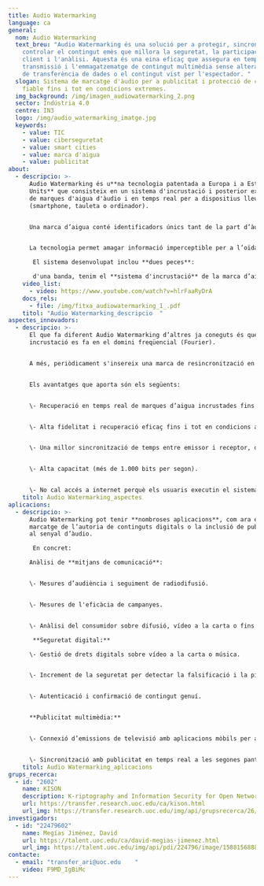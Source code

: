 ```yaml
---
title: Audio Watermarking
language: ca
general:
  nom: Audio Watermarking
  text_breu: "Audio Watermarking és una solució per a protegir, sincronitzar i
    controlar el contingut emès que millora la seguretat, la participació del
    client i l'anàlisi. Aquesta és una eina eficaç que assegura en temps real la
    transmissió i l'emmagatzematge de contingut multimèdia sense alterar la taxa
    de transferència de dades o el contingut vist per l'espectador. "
  slogan: Sistema de marcatge d'àudio per a publicitat i protecció de continguts
    fiable fins i tot en condicions extremes.
  img_background: /img/imagen_audiowatermarking_2.png
  sector: Indústria 4.0
  centre: IN3
  logo: /img/audio_watermarking_imatge.jpg
  keywords:
    - value: TIC
    - value: ciberseguretat
    - value: smart cities
    - value: marca d'aigua
    - value: publicitat
about:
  - descripcio: >-
      Audio Watermarking és u**na tecnologia patentada a Europa i a Estats
      Units** que consisteix en un sistema d'incrustació i posterior extracció
      de marques d'aigua d'àudio i en temps real per a dispositius lleugers
      (smartphone, tauleta o ordinador). 


      Una marca d’aigua conté identificadors únics tant de la part d’àudio d’on s’ha extret la marca com de la font de distribució en què es **pot acreditar el contingut**. 


      La tecnologia permet amagar informació imperceptible per a l’oïda humana en senyals d’àudio. Aquesta informació pot ser extreta amb un **telèfon mòbil intel·ligent** o una tauleta.

       El sistema desenvolupat inclou **dues peces**:

       d'una banda, tenim el **sistema d'incrustació** de la marca d’aigua implementat en un ordinador estàndard i, de l’altra, un sistema d'extracció de **la marca en dispositius mòbils i tauletes**.
    video_list:
      - video: https://www.youtube.com/watch?v=hlrFaaRyDrA
    docs_rels:
      - file: /img/fitxa_audiowatermarking_1_.pdf
    titol: "Audio Watermarking_descripcio  "
aspectes_innovadors:
  - descripcio: >-
      El que fa diferent Audio Watermarking d’altres ja coneguts és que la
      incrustació es fa en el domini freqüencial (Fourier). 


      A més, periòdicament s'insereix una marca de resincronització en el domini freqüencial. El tercer element que incorpora la tecnologia és un senyal de sincronització en el temps. 


      Els avantatges que aporta són els següents: 


      \- Recuperació en temps real de marques d’aigua incrustades fins i tot a distàncies superiors a sis metres del transmissor d’àudio (altres aplicacions d’última generació només poden recuperar fins a una distància d’1,5 metres). 


      \- Alta fidelitat i recuperació eficaç fins i tot en condicions adverses, que permeten superar les distorsions de transmissió i el soroll de fons. 


      \- Una millor sincronització de temps entre emissor i receptor, de manera que el contingut ocult arriba a l’objectiu en el temps previst. 


      \- Alta capacitat (més de 1.000 bits per segon). 


      \- No cal accés a internet perquè els usuaris executin el sistema.
    titol: Audio Watermarking_aspectes 
aplicacions:
  - descripcio: >-
      Audio Watermarking pot tenir **nombroses aplicacions**, com ara el
      marcatge de l’autoria de continguts digitals o la inclusió de publicitat
      al senyal d’àudio.

       En concret: 

      Anàlisi de **mitjans de comunicació**:


      \- Mesures d’audiència i seguiment de radiodifusió. 


      \- Mesures de l'eficàcia de campanyes.


      \- Anàlisi del consumidor sobre difusió, vídeo a la carta o fins i tot distribució per internet.

       **Seguretat digital:**

      \- Gestió de drets digitals sobre vídeo a la carta o música. 


      \- Increment de la seguretat per detectar la falsificació i la pirateria. 


      \- Autenticació i confirmació de contingut genuí. 


      **Publicitat multimèdia:** 


      \- Connexió d’emissions de televisió amb aplicacions mòbils per augmentar la interacció dels espectadors.


      \- Sincronització amb publicitat en temps real a les segones pantalles quan un programa o anunci està en antena.
    titol: Audio Watermarking_aplicacions
grups_recerca:
  - id: "2602"
    name: KISON
    description: K-riptography and Information Security for Open Networks
    url: https://transfer.research.uoc.edu/ca/kison.html
    url_img: https://transfer.research.uoc.edu/img/api/grupsrecerca/26/image/1594286715997
investigadors:
  - id: "22479602"
    name: Megías Jiménez, David
    url: https://talent.uoc.edu/ca/david-megias-jimenez.html
    url_img: https://talent.uoc.edu/img/api/pdi/224796/image/1588156888077
contacte:
  - email: "transfer_ari@uoc.edu    "
    video: F9MD_IgBiMc
---
```


